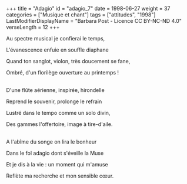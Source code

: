 +++
title = "Adagio"
id = "adagio_7"
date = 1998-06-27
weight = 37
categories = ["Musique et chant"]
tags = ["attitudes", "1998"]
LastModifierDisplayName = "Barbara Post - Licence CC BY-NC-ND 4.0"
verseLength = 12
+++

Au spectre musical je confierai le temps,

L'évanescence enfuie en souffle diaphane

Quand ton sanglot, violon, très doucement se fane,

Ombré, d'un florilège ouverture au printemps !

 \
D'une flûte aérienne, inspirée, hirondelle

Reprend le souvenir, prolonge le refrain

Lustré dans le tempo comme un solo divin,

Des gammes l'offertoire, image à tire-d'aile.

 \
A l'abîme du songe on lira le bonheur

Dans le fol adagio dont s'éveille la Muse

Et je dis à la vie : un moment qui m'amuse

Reflète ma recherche et mon sensible cœur.
